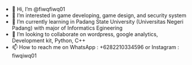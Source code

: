 - 👋 Hi, I’m @fiwqfiwq01
- 👀 I’m interested in game developing, game design, and security system 
- 🌱 I’m currently learning in Padang State University (Universitas Negeri Padang) with major of Informatics Egineering 
- 💞️ I’m looking to collaborate on wordpress, google analytics, Development kit, Python, C++
- 📫 How to reach me on WhatsApp : +6282210334596 or Instagram : fiwqiwq01

<!---
fiwqfiwq01/fiwqfiwq01 is a ✨ special ✨ repository because its `README.md` (this file) appears on your GitHub profile.
You can click the Preview link to take a look at your changes.
--->
